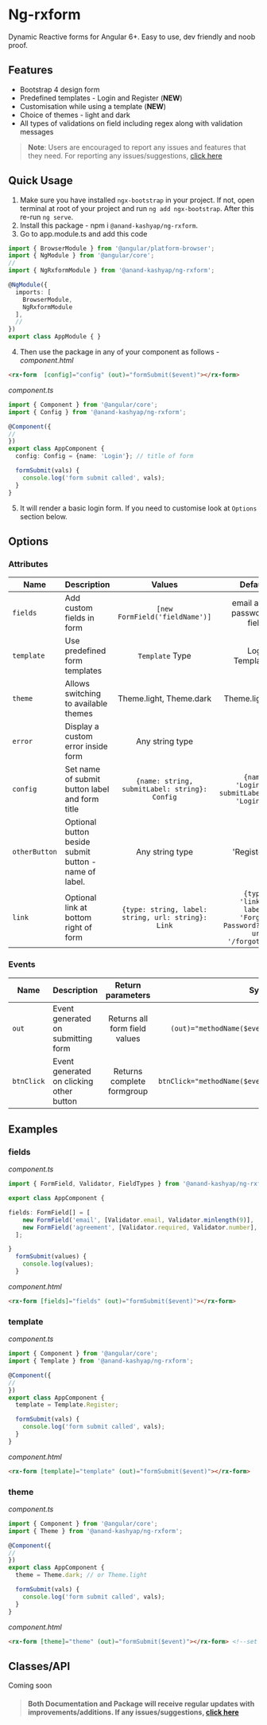 # Ng-rxform
Dynamic Reactive forms for Angular 6+. Easy to use, dev friendly and noob proof.

## Features
- Bootstrap 4 design form
- Predefined templates - Login and Register (**NEW**)
- Customisation while using a template (**NEW**)
- Choice of themes - light and dark
- All types of validations on field including regex along with validation messages

> **Note**: Users are encouraged to report any issues and features that they need. For reporting any issues/suggestions, [click here](https://forms.gle/da4UoREMAvqoSbZP8)

## Quick Usage
1. Make sure you have installed `ngx-bootstrap` in your project. If not, open terminal at root of your project and run `ng add ngx-bootstrap`. After this re-run `ng serve`.
2. Install this package - npm i `@anand-kashyap/ng-rxform`.
3. Go to app.module.ts and add this code
```typescript
import { BrowserModule } from '@angular/platform-browser';
import { NgModule } from '@angular/core';
//
import { NgRxformModule } from '@anand-kashyap/ng-rxform';

@NgModule({
  imports: [
    BrowserModule,
    NgRxformModule
  ],
  //
})
export class AppModule { }
```
4. Then use the package in any of your component as follows -
*component.html* 
```html
<rx-form  [config]="config" (out)="formSubmit($event)"></rx-form>
```
*component.ts*
```typescript
import { Component } from '@angular/core';
import { Config } from '@anand-kashyap/ng-rxform';

@Component({
//
})
export class AppComponent {
  config: Config = {name: 'Login'}; // title of form

  formSubmit(vals) {
    console.log('form submit called', vals);
  }
}

```
5. It will render a basic login form. If you need to customise look at `Options` section below.

## Options
### Attributes

| Name          | Description     | Values           | Default
| ------------- |:--------------- |:------------:| -----:|
| `fields`      | Add custom fields in form| `[new FormField('fieldName')]` | email and password fields   
| `template`      | Use predefined form templates| `Template` Type | Login Template   
| `theme`      | Allows switching to available themes| Theme.light, Theme.dark | Theme.light  
| `error`      | Display a custom error inside form| Any string type | ''  
| `config`      | Set name of submit button label and form title| `{name: string, submitLabel: string}: Config` | `{name: 'Login', submitLabel: 'Login'}`  
| `otherButton`  | Optional button beside submit button - name of label.  | Any string type| 'Register'   
| `link`      | Optional link at bottom right of form | `{type: string, label: string, url: string}: Link` | `{type: 'link', label: 'Forgot Password?', url: '/forgot'}`  


### Events

| Name          | Description| Return parameters     | Syntax           | 
| ------------- |:--------------- |:------------:| -----:|
| `out`      | Event generated on submitting form| Returns all form field values| `(out)="methodName($event)"` | email and password fields   
| `btnClick`      | Event generated on clicking other button| Returns complete formgroup| `btnClick="methodName($event)"`

## Examples
### fields
*component.ts*
```typescript
import { FormField, Validator, FieldTypes } from '@anand-kashyap/ng-rxform';

export class AppComponent {

fields: FormField[] = [
    new FormField('email', [Validator.email, Validator.minlength(9)], 'E-mail'),
    new FormField('agreement', [Validator.required, Validator.number], 'Agreement Number'),
  ];

}
  formSubmit(values) {
    console.log(values);  
  }
```
*component.html*
```html
<rx-form [fields]="fields" (out)="formSubmit($event)"></rx-form>
```

### template
*component.ts*
```typescript
import { Component } from '@angular/core';
import { Template } from '@anand-kashyap/ng-rxform';

@Component({
//
})
export class AppComponent {
  template = Template.Register;

  formSubmit(vals) {
    console.log('form submit called', vals);
  }
}
```
*component.html*
```html
<rx-form [template]="template" (out)="formSubmit($event)"></rx-form> 
```
### theme
*component.ts*
```typescript
import { Component } from '@angular/core';
import { Theme } from '@anand-kashyap/ng-rxform';

@Component({
//
})
export class AppComponent {
  theme = Theme.dark; // or Theme.light

  formSubmit(vals) {
    console.log('form submit called', vals);
  }
}
```
*component.html*
```html
<rx-form [theme]="theme" (out)="formSubmit($event)"></rx-form> <!--set to dark theme--> 
```

## Classes/API 
Coming soon

> #### Both Documentation and Package will receive regular updates with improvements/additions. If any issues/suggestions, [click here](https://forms.gle/da4UoREMAvqoSbZP8)
